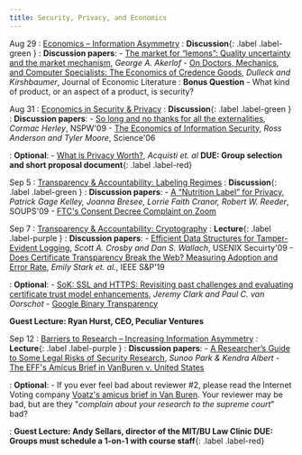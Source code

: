 ```yaml
---
title: Security, Privacy, and Economics
---
```

Aug 29
: [Economics – Information Asymmetry](#)
  : **Discussion**{: .label .label-green }
: **Discussion papers**:
    -  [The market for “lemons”: Quality uncertainty and the market mechanism](https://econweb.ucsd.edu/~atimmerm/174/akerlof.pdf ), _George A. Akerlof_
    -  [On Doctors, Mechanics, and Computer Specialists: The Economics of Credence Goods](https://pubs.aeaweb.org/doi/pdfplus/10.1257/002205106776162717), _Dulleck and Kirshbaumer_, Journal of Economic Literature
: **Bonus Question**
    - What kind of product, or an aspect of a product, is security?

Aug 31
: [Economics in Security & Privacy](#)
  : **Discussion**{: .label .label-green }
: **Discussion papers**:
    -  [So long and no thanks for all the externalities](https://www.microsoft.com/en-us/research/wp-content/uploads/2016/02/SoLongAndNoThanks.pdf), _Cormac Herley_, NSPW'09
    -  [The Economics of Information Security](https://www.cl.cam.ac.uk/~rja14/Papers/sciecon2.pdf), _Ross Anderson and Tyler Moore_, Science'06

: **Optional**:
    - [What is Privacy Worth?](https://www.journals.uchicago.edu/doi/abs/10.1086/671754), _Acquisti et. al_
 **DUE: Group selection and short proposal document**{: .label .label-red}


Sep 5
: [Transparency & Accountability: Labeling Regimes](#)
  : **Discussion**{: .label .label-green }
: **Discussion papers**:
    -  [A “Nutrition Label” for Privacy](http://cups.cs.cmu.edu/soups/2009/proceedings/a4-kelley.pdf), _Patrick Gage Kelley, Joanna Bresee, Lorrie Faith Cranor, Robert W. Reeder_, SOUPS'09
    -  [FTC's Consent Decree Complaint on Zoom](https://www.ftc.gov/system/files/documents/cases/1923167zoomcomplaint_0.pdf) 

Sep 7
: [Transparency & Accountability: Cryptography](#)
  : **Lecture**{: .label .label-purple } 
: **Discussion papers**:
    -  [Efficient Data Structures for Tamper-Evident Logging](https://static.usenix.org/event/sec09/tech/full_papers/crosby.pdf), _Scott A. Crosby and Dan S. Wallach_, USENIX Secuirty'09
    -  [Does Certificate Transparency Break the Web?
Measuring Adoption and Error Rate](https://ieeexplore.ieee.org/document/8835212), _Emily Stark et. al._, IEEE S&P'19

: **Optional**:
    - [SoK: SSL and HTTPS:
Revisiting past challenges and evaluating certificate trust model enhancements](https://www.ieee-security.org/TC/SP2013/papers/4977a511.pdf), _Jeremy Clark and Paul C. van Oorschot_
    - [Google Binary Transparency](https://security.googleblog.com/2023/08/pixel-binary-transparency-verifiable.html)

   **Guest Lecture: Ryan Hurst, CEO, Peculiar Ventures**


Sep 12
: [Barriers to Research – Increasing Information Asymmetry](#)
  : **Lecture**{: .label .label-purple } 
: **Discussion papers**:
    -  [A Researcher’s Guide to Some Legal Risks of Security Research](https://perma.cc/C88T-HY66?type=standard), _Sunoo Park & Kendra Albert_
    -  [The EFF's Amicus Brief in VanBuren v. United States](https://www.eff.org/files/2020/07/08/19-783_eff_security_researchers_amici_brief_.pdf) 

: **Optional**:
    - If you ever feel bad about reviewer #2, please read the Internet Voting company [Voatz's amicus brief in Van Buren](https://www.supremecourt.gov/DocketPDF/19/19-783/153062/20200903122434600_Voatz%20Amicus%20Brief.pdf). Your reviewer may be bad, but are they "_complain about your research to the supreme court_" bad?

: **Guest Lecture: Andy Sellars, director of the MIT/BU Law Clinic**
 **DUE: Groups must schedule a 1-on-1 with course staff**{: .label .label-red}
